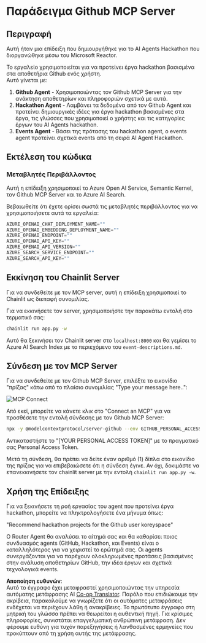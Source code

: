 <!--
CO_OP_TRANSLATOR_METADATA:
{
  "original_hash": "9bf0395cbc541ce8db2a9699c8678dfc",
  "translation_date": "2025-07-12T14:22:31+00:00",
  "source_file": "11-mcp/code_samples/github-mcp/README.md",
  "language_code": "el"
}
-->
# Παράδειγμα Github MCP Server

## Περιγραφή

Αυτή ήταν μια επίδειξη που δημιουργήθηκε για το AI Agents Hackathon που διοργανώθηκε μέσω του Microsoft Reactor.

Το εργαλείο χρησιμοποιείται για να προτείνει έργα hackathon βασισμένα στα αποθετήρια Github ενός χρήστη.  
Αυτό γίνεται με:

1. **Github Agent** - Χρησιμοποιώντας τον Github MCP Server για την ανάκτηση αποθετηρίων και πληροφοριών σχετικά με αυτά.
2. **Hackathon Agent** - Λαμβάνει τα δεδομένα από τον Github Agent και προτείνει δημιουργικές ιδέες για έργα hackathon βασισμένες στα έργα, τις γλώσσες που χρησιμοποιεί ο χρήστης και τις κατηγορίες έργων του AI Agents hackathon.
3. **Events Agent** - Βάσει της πρότασης του hackathon agent, ο events agent προτείνει σχετικά events από τη σειρά AI Agent Hackathon.

## Εκτέλεση του κώδικα

### Μεταβλητές Περιβάλλοντος

Αυτή η επίδειξη χρησιμοποιεί το Azure Open AI Service, Semantic Kernel, τον Github MCP Server και το Azure AI Search.

Βεβαιωθείτε ότι έχετε ορίσει σωστά τις μεταβλητές περιβάλλοντος για να χρησιμοποιήσετε αυτά τα εργαλεία:

```python
AZURE_OPENAI_CHAT_DEPLOYMENT_NAME=""
AZURE_OPENAI_EMBEDDING_DEPLOYMENT_NAME=""
AZURE_OPENAI_ENDPOINT=""
AZURE_OPENAI_API_KEY=""
AZURE_OPENAI_API_VERSION=""
AZURE_SEARCH_SERVICE_ENDPOINT=""
AZURE_SEARCH_API_KEY=""
```

## Εκκίνηση του Chainlit Server

Για να συνδεθείτε με τον MCP server, αυτή η επίδειξη χρησιμοποιεί το Chainlit ως διεπαφή συνομιλίας.

Για να εκκινήσετε τον server, χρησιμοποιήστε την παρακάτω εντολή στο τερματικό σας:

```bash
chainlit run app.py -w
```

Αυτό θα ξεκινήσει τον Chainlit server στο `localhost:8000` και θα γεμίσει το Azure AI Search Index με το περιεχόμενο του `event-descriptions.md`.

## Σύνδεση με τον MCP Server

Για να συνδεθείτε με τον Github MCP Server, επιλέξτε το εικονίδιο "πρίζας" κάτω από το πλαίσιο συνομιλίας "Type your message here..":

![MCP Connect](../../../../../translated_images/mcp-chainlit-1.9154745f51c1f0437829df7624bff2f6268272f964f260fae8c7134d54e00f50.el.png)

Από εκεί, μπορείτε να κάνετε κλικ στο "Connect an MCP" για να προσθέσετε την εντολή σύνδεσης με τον Github MCP Server:

```bash
npx -y @modelcontextprotocol/server-github --env GITHUB_PERSONAL_ACCESS_TOKEN=[YOUR PERSONAL ACCESS TOKEN]
```

Αντικαταστήστε το "[YOUR PERSONAL ACCESS TOKEN]" με το πραγματικό σας Personal Access Token.

Μετά τη σύνδεση, θα πρέπει να δείτε έναν αριθμό (1) δίπλα στο εικονίδιο της πρίζας για να επιβεβαιώσετε ότι η σύνδεση έγινε. Αν όχι, δοκιμάστε να επανεκκινήσετε τον chainlit server με την εντολή `chainlit run app.py -w`.

## Χρήση της Επίδειξης

Για να ξεκινήσετε τη ροή εργασίας του agent που προτείνει έργα hackathon, μπορείτε να πληκτρολογήσετε ένα μήνυμα όπως:

"Recommend hackathon projects for the Github user koreyspace"

Ο Router Agent θα αναλύσει το αίτημά σας και θα καθορίσει ποιος συνδυασμός agents (GitHub, Hackathon, και Events) είναι ο καταλληλότερος για να χειριστεί το ερώτημά σας. Οι agents συνεργάζονται για να παρέχουν ολοκληρωμένες προτάσεις βασισμένες στην ανάλυση αποθετηρίων GitHub, την ιδέα έργων και σχετικά τεχνολογικά events.

**Αποποίηση ευθυνών**:  
Αυτό το έγγραφο έχει μεταφραστεί χρησιμοποιώντας την υπηρεσία αυτόματης μετάφρασης AI [Co-op Translator](https://github.com/Azure/co-op-translator). Παρόλο που επιδιώκουμε την ακρίβεια, παρακαλούμε να γνωρίζετε ότι οι αυτόματες μεταφράσεις ενδέχεται να περιέχουν λάθη ή ανακρίβειες. Το πρωτότυπο έγγραφο στη μητρική του γλώσσα πρέπει να θεωρείται η αυθεντική πηγή. Για κρίσιμες πληροφορίες, συνιστάται επαγγελματική ανθρώπινη μετάφραση. Δεν φέρουμε ευθύνη για τυχόν παρεξηγήσεις ή λανθασμένες ερμηνείες που προκύπτουν από τη χρήση αυτής της μετάφρασης.